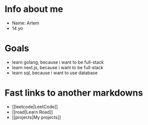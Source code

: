 # Info about me

* Name: Artem
* 14 yo

# Goals

* learn golang, because i want to be full-stack
* learn next.js, because i want to be full-stack
* learn sql, because i want to use database

# Fast links to another markdowns

 * [[leetcode|LeetCode]]
 * [[road|Learn Road]]
 * [[projects|My projects]]